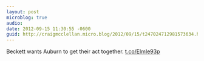 ```yaml
---
layout: post
microblog: true
audio: 
date: 2012-09-15 11:30:55 -0600
guid: http://craigmcclellan.micro.blog/2012/09/15/t247024712981573634.html
---
```

Beckett wants Auburn to get their act together.  [t.co/ElmIe93p](http://t.co/ElmIe93p)
